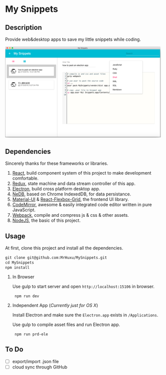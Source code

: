 # My Snippets

## Description

Provide web&desktop apps to save my little snippets while coding.

![screenshot](https://raw.githubusercontent.com/MrHuxu/img-repo/master/my-snippets/my%20snippet.png)

## Dependencies

Sincerely thanks for these frameworks or libraries.

1. [React](https://github.com/facebook/react), build component system of this project to make development comfortable.
2. [Redux](https://github.com/reactjs/redux), state machine and data stream controller of this app.
3. [Electron](https://github.com/atom/electron), build cross platform desktop app.
4. [NeDB](https://github.com/louischatriot/nedb), based on Chrome IndexedDB, for data persistance.
5. [Material-UI](https://github.com/callemall/material-ui) & [React-Flexbox-Grid](https://github.com/roylee0704/react-flexbox-grid), the frontend UI library.
6. [CodeMirror](https://github.com/codemirror/CodeMirror), awesome & easily integrated code editor written in pure JavaScript.
7. [Webpack](https://github.com/webpack/webpack), compile and compress js & css & other assets.
8. [NodeJS](https://github.com/nodejs/node), the basic of this project.

## Usage

At first, clone this project and install all the dependencies.
    
    git clone git@github.com:MrHuxu/MySnippets.git
    cd MySnippets
    npm install

1. In Browser

    Use gulp to start server and open ```http://localhost:15106``` in browser.

        npm run dev

2. Independent App (*Currently just for OS X*)

     Install Electron and make sure the ```Electron.app``` exists in ```/Applications```.

    Use gulp to compile asset files and run Electron app.

        npm run prd-ele

## To Do

- [ ] export/import .json file
- [ ] cloud sync through GitHub
